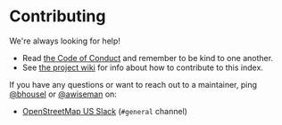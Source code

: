 # Contributing

We're always looking for help!

- Read [the Code of Conduct](CODE_OF_CONDUCT.md) and remember to be kind to one another.
- See [the project wiki](https://github.com/osmlab/osm-community-index/wiki) for info about how to contribute to this index.

If you have any questions or want to reach out to a maintainer, ping
[@bhousel][@bhousel] or [@awiseman][@awiseman] on:
- [OpenStreetMap US Slack](https://slack.openstreetmap.us/) (`#general` channel)

[@bhousel]: https://github.com/bhousel
[@awiseman]: https://github.com/awiseman
